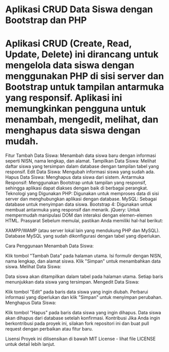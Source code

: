 # Aplikasi CRUD Data Siswa dengan Bootstrap dan PHP
# Aplikasi CRUD (Create, Read, Update, Delete) ini dirancang untuk mengelola data siswa dengan menggunakan PHP di sisi server dan Bootstrap untuk tampilan antarmuka yang responsif. Aplikasi ini memungkinkan pengguna untuk menambah, mengedit, melihat, dan menghapus data siswa dengan mudah.

Fitur
Tambah Data Siswa: Menambah data siswa baru dengan informasi seperti NISN, nama lengkap, dan alamat.
Tampilkan Data Siswa: Melihat daftar siswa yang tersimpan dalam database dengan tampilan tabel yang responsif.
Edit Data Siswa: Mengubah informasi siswa yang sudah ada.
Hapus Data Siswa: Menghapus data siswa dari sistem.
Antarmuka Responsif: Menggunakan Bootstrap untuk tampilan yang responsif, sehingga aplikasi dapat diakses dengan baik di berbagai perangkat.
Teknologi yang Digunakan
PHP: Digunakan untuk memproses data di sisi server dan menghubungkan aplikasi dengan database.
MySQL: Sebagai database untuk menyimpan data siswa.
Bootstrap 4: Digunakan untuk membuat antarmuka yang responsif dan menarik.
jQuery: Untuk mempermudah manipulasi DOM dan interaksi dengan elemen-elemen HTML.
Prasyarat
Sebelum memulai, pastikan Anda memiliki hal-hal berikut:

XAMPP/WAMP (atau server lokal lain yang mendukung PHP dan MySQL).
Database MySQL yang sudah dikonfigurasi dengan tabel yang diperlukan.

Cara Penggunaan
Menambah Data Siswa:

Klik tombol "Tambah Data" pada halaman utama.
Isi formulir dengan NISN, nama lengkap, dan alamat siswa.
Klik "Simpan" untuk menambahkan data siswa.
Melihat Data Siswa:

Data siswa akan ditampilkan dalam tabel pada halaman utama. Setiap baris menunjukkan data siswa yang tersimpan.
Mengedit Data Siswa:

Klik tombol "Edit" pada baris data siswa yang ingin diubah.
Perbarui informasi yang diperlukan dan klik "Simpan" untuk menyimpan perubahan.
Menghapus Data Siswa:

Klik tombol "Hapus" pada baris data siswa yang ingin dihapus.
Data siswa akan dihapus dari database setelah konfirmasi.
Kontribusi
Jika Anda ingin berkontribusi pada proyek ini, silakan fork repositori ini dan buat pull request dengan perbaikan atau fitur baru.

Lisensi
Proyek ini dilisensikan di bawah MIT License - lihat file LICENSE untuk detail lebih lanjut.
